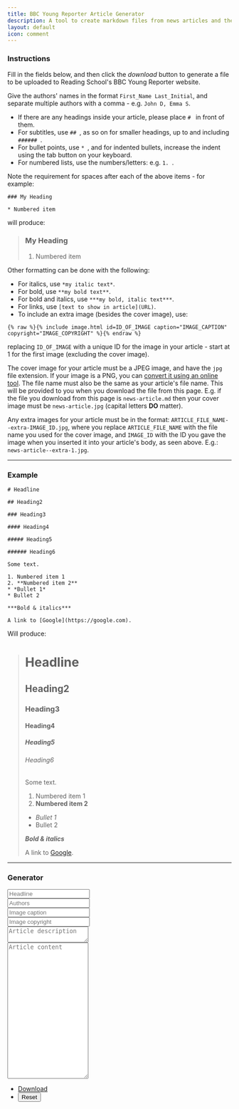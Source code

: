 ```yaml
---
title: BBC Young Reporter Article Generator
description: A tool to create markdown files from news articles and their metadata for uploading to the Reading School BBC Young Reporter website.
layout: default
icon: comment
---
```


### Instructions

Fill in the fields below, and then click the *download* button to generate a file to be uploaded to Reading School's BBC Young Reporter website.

Give the authors' names in the format `First_Name Last_Initial`, and separate multiple authors with a comma - e.g. `John D, Emma S`.

* If there are any headings inside your article, please place `# ` in front of them.
* For subtitles, use `## `, as so on for smaller headings, up to and including `###### `.
* For bullet points, use `* `, and for indented bullets, increase the indent using the tab button on your keyboard.
* For numbered lists, use the numbers/letters: e.g. `1. `.

Note the requirement for spaces after each of the above items - for example:

<pre><code>### My Heading

* Numbered item</code></pre>

will produce:

<blockquote>
<h3>My Heading</h3>

<ol>
    <li>Numbered item</li>
</ol>

</blockquote>

Other formatting can be done with the following:

* For italics, use `*my italic text*`.
* For bold, use `**my bold text**`.
* For bold and italics, use `***my bold, italic text***`.
* For links, use `[text to show in article](URL)`.
* To include an extra image (besides the cover image), use:
<pre><code>{% raw %}{% include image.html id=ID_OF_IMAGE caption="IMAGE_CAPTION" copyright="IMAGE_COPYRIGHT" %}{% endraw %}</code></pre>
replacing `ID_OF_IMAGE` with a unique ID for the image in your article - start at 1 for the first image (excluding the cover image).

The cover image for your article must be a JPEG image, and have the `jpg` file extension. If your image is a PNG, you can [convert it using an online tool](https://png2jpg.com/). The file name must also be the same as your article's file name. This will be provided to you when you download the file from this page. E.g. if the file you download from this page is `news-article.md` then your cover image must be `news-article.jpg` (capital letters **DO** matter).

Any extra images for your article must be in the format: `ARTICLE_FILE_NAME--extra-IMAGE_ID.jpg`, where you replace `ARTICLE_FILE_NAME` with the file name you used for the cover image, and `IMAGE_ID` with the ID you gave the image when you inserted it into your article's body, as seen above. E.g.: `news-article--extra-1.jpg`.

<hr>

###  Example

<pre><code># Headline

## Heading2

### Heading3

#### Heading4

##### Heading5

###### Heading6

Some text.

1. Numbered item 1
2. **Numbered item 2**
* *Bullet 1*
* Bullet 2

***Bold & italics***

A link to [Google](https://google.com).</code></pre>

Will produce:

<blockquote>
<h1>Headline</h1>

<h2>Heading2</h2>

<h3>Heading3</h3>

<h4>Heading4</h4>

<h5>Heading5</h5>

<h6>Heading6</h6>

<p>Some text.</p>

<ol>
    <li>Numbered item 1</li>
    <li><b>Numbered item 2</b></li>
</ol>
<ul>
    <li><i>Bullet 1</i></li>
    <li>Bullet 2</li>
</ul>

<p><b><i>Bold & italics</i></b></p>

A link to <a href="https://google.com">Google</a>.
</blockquote>

<hr>

### Generator

<form onreset="if (!($('form a.submit').hasClass('disabled'))) $('form a.submit').addClass('disabled');">
    <div class="row gtr-uniform">
        <div class="col-6 col-12-xsmall">
            <input type="text" id="headline" placeholder="Headline" />
        </div>
        <div class="col-6 col-12-xsmall">
            <input type="text" id="authors" placeholder="Authors" />
        </div>
        <div class="col-6 col-12-xsmall">
            <input type="text" id="image-caption" placeholder="Image caption" />
        </div>
        <div class="col-6 col-12-xsmall">
            <input type="text" id="image-copyright" placeholder="Image copyright" />
        </div>
        <!-- Break -->
        <div class="col-12">
            <textarea id="article-description" placeholder="Article description" rows="2"></textarea>
        </div>
        <div class="col-12">
            <textarea id="article-content" placeholder="Article content" rows="20"></textarea>
        </div>
        <!-- Break -->
        <div class="col-12">
            <ul class="actions">
                <li><a href="javascript:downloadFile();" class="submit button primary icon fa-download">Download</a></li>
                <li><input type="reset" value="Reset" /></li>
            </ul>
        </div>
    </div>
</form>

<script>
function checkFieldStatuses() {
    var input_elements = $("form input[type='text']");
    var textarea_elements = $("form textarea");
    var elements = $.merge($("form input[type='text']"), $("form textarea"));
    any_empty = false;
    for (var i = 0, element; element = elements[i++];) {
        if (element.value === "") {
            any_empty = true;
            break;
        }
    }
    if (!any_empty && $("form a.submit").hasClass("disabled")) {
        $("form a.submit").removeClass("disabled");
        return "removed class";
    } else if (any_empty && !($("form a.submit").hasClass("disabled"))) {
        $("form a.submit").addClass("disabled");
        return "added class";
    }
}

checkFieldStatuses();
document.addEventListener("mouseup", function(event){
    checkFieldStatuses();
}, true);
$("form").keyup(function(event){
    checkFieldStatuses();
});

function downloadFile(){
    var today = new Date();
    var dd = String(today.getDate()).padStart(2, '0');
    var mm = String(today.getMonth() + 1).padStart(2, '0');
    var yyyy = today.getFullYear();
    var hours = today.getHours();
    var minutes = today.getMinutes();
    var date = yyyy + "-" + mm + "-" + dd + " " + hours + ":" + minutes

    var file_name = $("#headline")[0].value.replace(/[.,\/#!$%\^&\*;:{}=\-_`~()]/g,"").replace(/\s{2,}/g," ").replace(/\s+/g,"-").toLowerCase() + ".md";
    var text = `---
title: '` + $("#headline")[0].value + `'
date: ` + date + `
authors: ` + $("#authors")[0].value + `
image-caption: ` + $("#image-caption")[0].value + `
copyright: ` + $("#image-copyright")[0].value + `
description: ` + $("#article-description")[0].value + `
---

` + $("#article-content")[0].value;

    var element = document.createElement("a");
    element.setAttribute("href", "data:text/plain;charset=utf-8," + encodeURIComponent(text));
    element.setAttribute("download", file_name);

    element.style.display = "none";
    document.body.appendChild(element);

    element.click();

    document.body.removeChild(element);
}

$("form input[type='text']").keypress(function(event) {
    if (event.defaultPrevented) {
        return;
    }

    if (event.key === "Enter") {
        event.preventDefault();
    }
});
</script>

<style>
blockquote {
    font-style: normal;
}
</style>